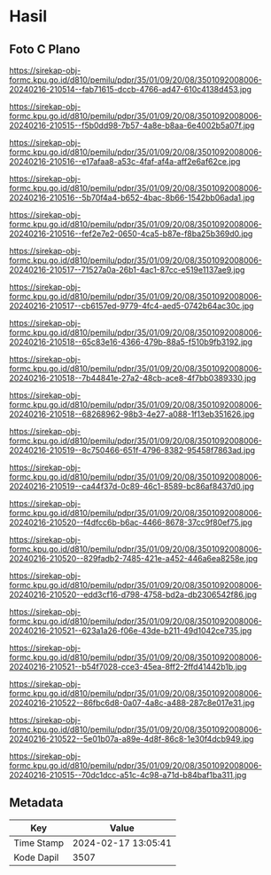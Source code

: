 # Hasil

## Foto C Plano

https://sirekap-obj-formc.kpu.go.id/d810/pemilu/pdpr/35/01/09/20/08/3501092008006-20240216-210514--fab71615-dccb-4766-ad47-610c4138d453.jpg

https://sirekap-obj-formc.kpu.go.id/d810/pemilu/pdpr/35/01/09/20/08/3501092008006-20240216-210515--f5b0dd98-7b57-4a8e-b8aa-6e4002b5a07f.jpg

https://sirekap-obj-formc.kpu.go.id/d810/pemilu/pdpr/35/01/09/20/08/3501092008006-20240216-210516--e17afaa8-a53c-4faf-af4a-aff2e6af62ce.jpg

https://sirekap-obj-formc.kpu.go.id/d810/pemilu/pdpr/35/01/09/20/08/3501092008006-20240216-210516--5b70f4a4-b652-4bac-8b66-1542bb06ada1.jpg

https://sirekap-obj-formc.kpu.go.id/d810/pemilu/pdpr/35/01/09/20/08/3501092008006-20240216-210516--fef2e7e2-0650-4ca5-b87e-f8ba25b369d0.jpg

https://sirekap-obj-formc.kpu.go.id/d810/pemilu/pdpr/35/01/09/20/08/3501092008006-20240216-210517--71527a0a-26b1-4ac1-87cc-e519e1137ae9.jpg

https://sirekap-obj-formc.kpu.go.id/d810/pemilu/pdpr/35/01/09/20/08/3501092008006-20240216-210517--cb6157ed-9779-4fc4-aed5-0742b64ac30c.jpg

https://sirekap-obj-formc.kpu.go.id/d810/pemilu/pdpr/35/01/09/20/08/3501092008006-20240216-210518--65c83e16-4366-479b-88a5-f510b9fb3192.jpg

https://sirekap-obj-formc.kpu.go.id/d810/pemilu/pdpr/35/01/09/20/08/3501092008006-20240216-210518--7b44841e-27a2-48cb-ace8-4f7bb0389330.jpg

https://sirekap-obj-formc.kpu.go.id/d810/pemilu/pdpr/35/01/09/20/08/3501092008006-20240216-210518--68268962-98b3-4e27-a088-1f13eb351626.jpg

https://sirekap-obj-formc.kpu.go.id/d810/pemilu/pdpr/35/01/09/20/08/3501092008006-20240216-210519--8c750466-651f-4796-8382-95458f7863ad.jpg

https://sirekap-obj-formc.kpu.go.id/d810/pemilu/pdpr/35/01/09/20/08/3501092008006-20240216-210519--ca44f37d-0c89-46c1-8589-bc86af8437d0.jpg

https://sirekap-obj-formc.kpu.go.id/d810/pemilu/pdpr/35/01/09/20/08/3501092008006-20240216-210520--f4dfcc6b-b6ac-4466-8678-37cc9f80ef75.jpg

https://sirekap-obj-formc.kpu.go.id/d810/pemilu/pdpr/35/01/09/20/08/3501092008006-20240216-210520--829fadb2-7485-421e-a452-446a6ea8258e.jpg

https://sirekap-obj-formc.kpu.go.id/d810/pemilu/pdpr/35/01/09/20/08/3501092008006-20240216-210520--edd3cf16-d798-4758-bd2a-db2306542f86.jpg

https://sirekap-obj-formc.kpu.go.id/d810/pemilu/pdpr/35/01/09/20/08/3501092008006-20240216-210521--623a1a26-f06e-43de-b211-49d1042ce735.jpg

https://sirekap-obj-formc.kpu.go.id/d810/pemilu/pdpr/35/01/09/20/08/3501092008006-20240216-210521--b54f7028-cce3-45ea-8ff2-2ffd41442b1b.jpg

https://sirekap-obj-formc.kpu.go.id/d810/pemilu/pdpr/35/01/09/20/08/3501092008006-20240216-210522--86fbc6d8-0a07-4a8c-a488-287c8e017e31.jpg

https://sirekap-obj-formc.kpu.go.id/d810/pemilu/pdpr/35/01/09/20/08/3501092008006-20240216-210522--5e01b07a-a89e-4d8f-86c8-1e30f4dcb949.jpg

https://sirekap-obj-formc.kpu.go.id/d810/pemilu/pdpr/35/01/09/20/08/3501092008006-20240216-210515--70dc1dcc-a51c-4c98-a71d-b84baf1ba311.jpg


## Metadata

| Key        | Value               |
| ---------- | ------------------- |
| Time Stamp | 2024-02-17 13:05:41 |
| Kode Dapil | 3507                |



